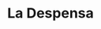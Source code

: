---
title: "La Despensa"
url: /madrid/la-despensa-calle-de-sanchez-barcaiztegui/
shop: Supermarkt
---
